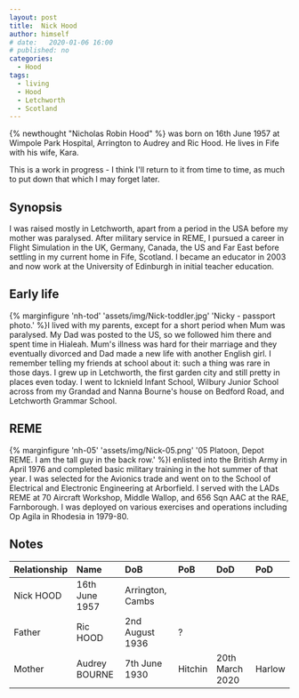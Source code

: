 ```yaml
---
layout: post
title:  Nick Hood
author: himself
# date:   2020-01-06 16:00
# published: no
categories: 
  - Hood
tags:
  - living
  - Hood
  - Letchworth
  - Scotland
---
```

{% newthought "Nicholas Robin Hood" %} was born on 16th June 1957 at Wimpole Park Hospital, Arrington to Audrey and Ric Hood. He lives in Fife with his wife, Kara.
<!--more-->
This is a work in progress - I think I'll return to it from time to time, as much to put down that which I may forget later.

## Synopsis
I was raised mostly in Letchworth, apart from a period in the USA before my mother was paralysed. After military service in REME, I pursued a career in Flight Simulation in the UK, Germany, Canada, the US and Far East before settling in my current home in Fife, Scotland. I became an educator in 2003 and now work at the University of Edinburgh in initial teacher education.

## Early life
{% marginfigure 'nh-tod' 'assets/img/Nick-toddler.jpg' 'Nicky - passport photo.'  %}I lived with my parents, except for a short period when Mum was paralysed. My Dad was posted to the US, so we followed him there and spent time in Hialeah. Mum's illness was hard for their marriage and they eventually divorced and Dad made a new life with another English girl. I remember telling my friends at school about it: such a thing was rare in those days. I grew up in Letchworth, the first garden city and still pretty in places even today. I went to Icknield Infant School, Wilbury Junior School across from my Grandad and Nanna Bourne's house on Bedford Road, and Letchworth Grammar School.

## REME
{% marginfigure 'nh-05' 'assets/img/Nick-05.png' '05 Platoon, Depot REME. I am the tall guy in the back row.'  %}I enlisted into the British Army in April 1976 and completed basic military training in the hot summer of that year. I was selected for the Avionics trade and went on to the School of Electrical and Electronic Engineering at Arborfield. I served with the LADs REME at 70 Aircraft Workshop, Middle Wallop, and 656 Sqn AAC at the RAE, Farnborough. I was deployed on various exercises and operations including Op Agila in Rhodesia in 1979-80.

## Notes

Relationship|Name|DoB|PoB|DoD|PoD
:-----------|:---|:--|:--|:--|:--
 |Nick HOOD|16th June 1957|Arrington, Cambs|
Father|Ric HOOD|2nd August 1936|?|
Mother|Audrey BOURNE|7th June 1930|Hitchin|20th March 2020|Harlow